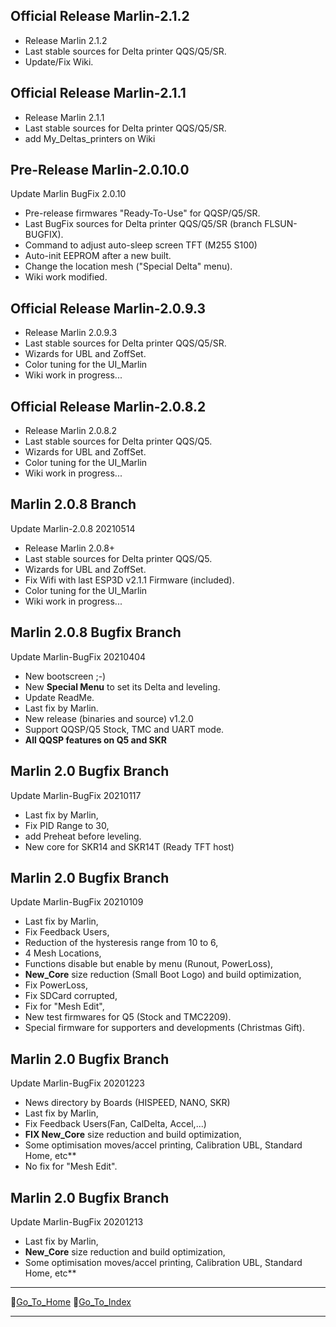  ## Official Release Marlin-2.1.2
  - Release Marlin 2.1.2
  - Last stable sources for Delta printer QQS/Q5/SR.
  - Update/Fix Wiki.

 ## Official Release Marlin-2.1.1
  - Release Marlin 2.1.1
  - Last stable sources for Delta printer QQS/Q5/SR.
  - add My_Deltas_printers on Wiki
 
 ## Pre-Release Marlin-2.0.10.0
 Update Marlin BugFix 2.0.10
  - Pre-release firmwares "Ready-To-Use" for QQSP/Q5/SR. 
  - Last BugFix sources for Delta printer QQS/Q5/SR (branch FLSUN-BUGFIX).
  - Command to adjust auto-sleep screen TFT (M255 S100)
  - Auto-init EEPROM after a new built.
  - Change the location mesh ("Special Delta" menu).
  - Wiki work modified.
  
  ## Official Release Marlin-2.0.9.3
  - Release Marlin 2.0.9.3
  - Last stable sources for Delta printer QQS/Q5/SR.
  - Wizards for UBL and ZoffSet.
  - Color tuning for the UI_Marlin
  - Wiki work in progress...

  ## Official Release Marlin-2.0.8.2
  - Release Marlin 2.0.8.2
  - Last stable sources for Delta printer QQS/Q5.
  - Wizards for UBL and ZoffSet.
  - Color tuning for the UI_Marlin
  - Wiki work in progress...
  
  ## Marlin 2.0.8 Branch
  Update Marlin-2.0.8 20210514
  - Release Marlin 2.0.8+
  - Last stable sources for Delta printer QQS/Q5.
  - Wizards for UBL and ZoffSet.
  - Fix Wifi with last ESP3D v2.1.1 Firmware (included).
  - Color tuning for the UI_Marlin
  - Wiki work in progress...

  ## Marlin 2.0.8 Bugfix Branch
  Update Marlin-BugFix 20210404
  - New bootscreen ;-)
  - New **Special Menu** to set its Delta and leveling.
  - Update ReadMe.
  - Last fix by Marlin.
  - New release (binaries and source) v1.2.0
  - Support QQSP/Q5 Stock, TMC and UART mode.
  - **All QQSP features on Q5 and SKR**

  ## Marlin 2.0 Bugfix Branch
  Update Marlin-BugFix 20210117
  - Last fix by Marlin,
  - Fix PID Range to 30,
  - add Preheat before leveling.
  - New core for SKR14 and SKR14T (Ready TFT host)

  ## Marlin 2.0 Bugfix Branch
  Update Marlin-BugFix 20210109
  - Last fix by Marlin,
  - Fix Feedback Users,
  - Reduction of the hysteresis range from 10 to 6,
  - 4 Mesh Locations,
  - Functions disable but enable by menu (Runout, PowerLoss),
  - **New_Core** size reduction (Small Boot Logo) and build optimization,
  - Fix PowerLoss,
  - Fix SDCard corrupted,
  - Fix for "Mesh Edit",
  - New test firmwares for Q5 (Stock and TMC2209).
  - Special firmware for supporters and developments (Christmas Gift).

  ## Marlin 2.0 Bugfix Branch
  Update Marlin-BugFix 20201223
  - News directory by Boards (HISPEED, NANO, SKR)
  - Last fix by Marlin,
  - Fix Feedback Users(Fan, CalDelta, Accel,...)
  - **FIX New_Core** size reduction and build optimization,
  - Some optimisation moves/accel printing, Calibration UBL, Standard Home, etc**
  - No fix for "Mesh Edit".

  ## Marlin 2.0 Bugfix Branch
  Update Marlin-BugFix 20201213 
  - Last fix by Marlin,
  - **New_Core** size reduction and build optimization,
  - Some optimisation moves/accel printing, Calibration UBL, Standard Home, etc**

***
🚸[Go_To_Home](Home)                                   🚸[Go_To_Index](_Sidebar)
***